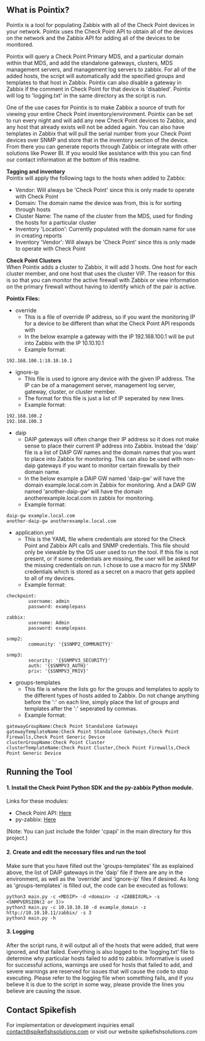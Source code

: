 ## What is Pointix?
Pointix is a tool for populating Zabbix with all of the Check Point devices in your network.  Pointix uses the Check Point API to obtain all of the devices on the network and the Zabbix API for adding all of the devices to be monitored.

Pointix will query a Check Point Primary MDS, and a particular domain within that MDS, and add the standalone gateways, clusters, MDS management servers, and management log servers to zabbix. For all of the added hosts, the script will automatically add the specified groups and templates to that host in Zabbix. Pointix can also disable a gateway in Zabbix if the comment in Check Point for that device is 'disabled'. Pointix will log to 'logging.txt' in the same directory as the script is run.

One of the use cases for Pointix is to make Zabbix a source of truth for viewing your entire Check Point inventory/environment.  Pointix can be set to run every night and will add any new Check Point devices to Zabbix, and any host that already exists will not be added again.  You can also have templates in Zabbix that will pull the serial number from your Check Point devices over SNMP and store that in the inventory section of the device.  From there you can generate reports through Zabbix or integrate with other solutions like Power BI.  If you would like assistance with this you can find our contact information at the bottom of this readme.

**Tagging and inventory**<br>
Pointix will apply the following tags to the hosts when added to Zabbix:
* Vendor: Will always be 'Check Point' since this is only made to operate with Check Point
* Domain: The domain name the device was from, this is for sorting through hosts
* Cluster Name: The name of the cluster from the MDS, used for finding the hosts for a particular cluster
* Inventory 'Location': Currently populated with the domain name for use in creating reports
* Inventory 'Vendor': Will always be 'Check Point' since this is only made to operate with Check Point

**Check Point Clusters**<br>
When Pointix adds a cluster to Zabbix, it will add 3 hosts.  One host for each cluster member, and one host that uses the cluster VIP.
The reason for this is so that you can monitor the active firewall with Zabbix or view information on the primary firewall without having to identify which of the pair is active.

**Pointix Files:**
* override
  * This is a file of override IP address, so if you want the monitoring IP for a device to be different than what the Check Point API responds with
  * In the below example a gateway with the IP 192.168.100.1 will be put into Zabbix with the IP 10.10.10.1
  * Example format: 
```
192.168.100.1:10.10.10.1
```
* ignore-ip
  * This file is used to ignore any device with the given IP address.  The IP can be of a management server, management log server, gateway, cluster, or cluster member.
  * The format for this file is just a list of IP seperated by new lines.
  * Example format: 
```
192.168.100.2
192.168.100.3
```
* daip
  * DAIP gateways will often change their IP address so it does not make sense to place their current IP address into Zabbix.  Instead the 'daip' file is a list of DAIP GW names and the domain names that you want to place into Zabbix for monitoring.  This can also be used with non-daip gateways if you want to monitor certain firewalls by their domain name.
  * In the below example a DAIP GW named 'daip-gw' will have the domain example.local.com in Zabbix for monitoring.  And a DAIP GW named 'another-daip-gw' will have the domain anotherexample.local.com in zabbix for monitoring.
  * Example format:
```
daip-gw example.local.com
another-daip-gw anotherexample.local.com
```
* application.yml
  * This is the YAML file where credentials are stored for the Check Point and Zabbix API calls and SNMP credentials.  This file should only be viewable by the OS user used to run the tool.  If this file is not present, or if some credentials are missing, the user will be asked for the missing credentials on run.  I chose to use a macro for my SNMP credentials which is stored as a secret on a macro that gets applied to all of my devices.
  * Example format:
```
checkpoint:
        username: admin
        password: examplepass

zabbix:
        username: Admin
        password: examplepass

snmp2:
        community: '{$SNMP2_COMMUNITY}'

snmp3:
        security: '{$SNMPV3_SECURITY}'
        auth: '{$SNMPV3_AUTH}'
        priv: '{$SNMPV3_PRIV}'
```
* groups-templates
  * This file is where the lists go for the groups and templates to apply to the different types of hosts added to Zabbix.  Do not change anything before the ':' on each line, simply place the list of groups and templates after the ':' seperated by commas.
  * Example format:
```
gatewayGroupName:Check Point Standalone Gateways
gatewayTemplateName:Check Point Standalone Gateways,Check Point Firewalls,Check Point Generic Device
clusterGroupName:Check Point Cluster
clusterTemplateName:Check Point Cluster,Check Point Firewalls,Check Point Generic Device
```

## Running the Tool
#### 1. Install the Check Point Python SDK and the py-zabbix Python module.

Links for these modules:
* Check Point API: [Here](https://github.com/CheckPointSW/cp_mgmt_api_python_sdk)
* py-zabbix: [Here](https://pypi.org/project/py-zabbix/)

(Note: You can just include the folder 'cpapi' in the main directory for this project.)

#### 2. Create and edit the necessary files and run the tool
Make sure that you have filled out the 'groups-templates' file as explained above, the list of DAIP gateways in the 'daip' file if there are any in the environment, as well as the 'override' and 'ignore-ip' files if desired.  As long as 'groups-templates' is filled out, the code can be executed as follows:
```
python3 main.py -c <MDSIP> -d <domain> -z <ZABBIXURL> -s <SNMPVERSION(2 or 3)>
python3 main.py -c 10.10.10.10 -d example_domain -z http://10.10.10.11/zabbix/ -s 3
python3 main.py -h
```

#### 3. Logging
After the script runs, it will output all of the hosts that were added, that were ignored, and that failed.  Everything is also logged to the 'logging.txt' file to determine why particular hosts failed to add to zabbix. Informative is used for successful actions, warnings are used for hosts that failed to add, and severe warnings are reserved for issues that will cause the code to stop executing.  Please refer to the logging file when something fails, and if you believe it is due to the script in some way, please provide the lines you believe are causing the issue.

## Contact Spikefish
For implementation or development inquiries email contact@spikefishsolutions.com or visit our website spikefishsolutions.com
